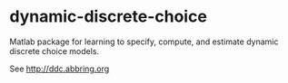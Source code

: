 # dynamic-discrete-choice

Matlab package for learning to specify, compute, and estimate dynamic discrete choice models.

See http://ddc.abbring.org
